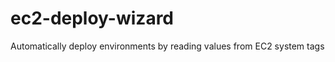 ec2-deploy-wizard
=================

Automatically deploy environments by reading values from EC2 system tags